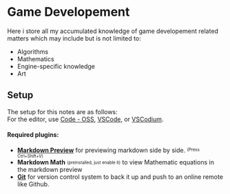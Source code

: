 # Game Developement

Here i store all my accumulated knowledge of game developement related matters which may include but is not limited to:
- Algorithms
- Mathematics
- Engine-specific knowledge
- Art

## Setup
The setup for this notes are as follows:<br>
For the editor, use [Code - OSS](https://github.com/microsoft/vscode), [VSCode](https://code.visualstudio.com/), or [VSCodium](https://vscodium.com/).<br>

#### Required plugins:
- **[Markdown Preview](https://open-vsx.org/vscode/item?itemName=bierner.markdown-preview-github-styles)**
    for previewing markdown side by side. <sup><sub>(Press Ctrl+Shift+V)</sub></sup>
- **Markdown Math** <sub><sup>(preinstalled, just enable it)</sup></sub> to view Mathematic equations in the markdown preview 
- **[Git](https://wiki.archlinux.org/title/git)** for version control system to back it up and push to an online remote like Github.
